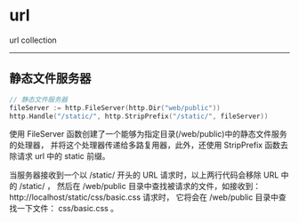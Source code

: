 # url
url collection

---

## 静态文件服务器  
```go
// 静态文件服务器
fileServer := http.FileServer(http.Dir("web/public"))
http.Handle("/static/", http.StripPrefix("/static/", fileServer))
```
使用 FileServer 函数创建了一个能够为指定目录(<project root>/web/public)中的静态文件服务的处理器，
并将这个处理器传递给多路复用器，此外，还使用 StripPrefix 函数去除请求 url 中的 static 前缀。  

当服务器接收到一个以 /static/ 开头的 URL 请求时，以上两行代码会移除 URL 中的 /static/ ，
然后在 <project root>/web/public 目录中查找被请求的文件，如接收到： http://localhost/static/css/basic.css 请求时，
它将会在 <project root>/web/public 目录中查找一下文件： css/basic.css 。
